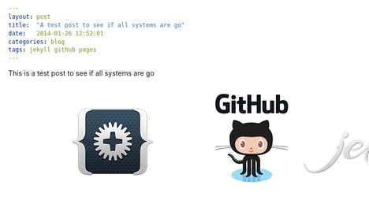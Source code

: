 ```yaml
---
layout: post
title:  "A test post to see if all systems are go"
date:   2014-01-26 12:52:01
categories: blog
tags: jekyll github pages
---
```

This is a test post to see if all systems are go

<div>
	<img src="/images/codekit-github-jekyll-logos.png" style="max-width:991px;" alt="" />
</div>
